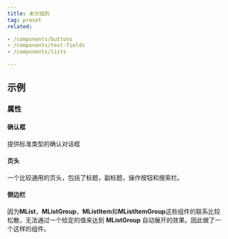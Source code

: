 ```yaml
---
title: 未分组的
tag: preset
related:

- /components/buttons
- /components/text-fields
- /components/lists

---
```


## 示例

### 属性

#### 确认框

提供标准类型的确认对话框

<example file="" />

#### 页头

一个比较通用的页头，包括了标题，副标题，操作按钮和搜索栏。

<example file="" />

#### 侧边栏

因为**MList**，**MListGroup**，**MListItem**和**MListItemGroup**这些组件的联系比较松散，无法通过一个给定的值来达到 **MListGroup** 自动展开的效果。因此做了一个这样的组件。

<example file="" />
